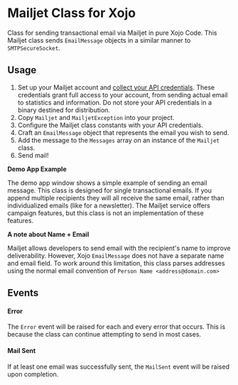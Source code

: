 # Mailjet Class for Xojo
Class for sending transactional email via Mailjet in pure Xojo Code. This Mailjet class sends `EmailMessage` objects in a similar manner to `SMTPSecureSocket`.

## Usage

1. Set up your Mailjet account and [collect your API credentials](https://app.Mailjet.com/account/api_keys). These credentials grant full access to your account, from sending actual email to statistics and information. Do not store your API credentials in a binary destined for distribution.
2. Copy `Mailjet` and `MailjetException` into your project.
3. Configure the Mailjet class constants with your API credentials.
4. Craft an `EmailMessage` object that represents the email you wish to send.
5. Add the message to the `Messages` array on an instance of the `Mailjet` class.
6. Send mail!

**Demo App Example**

The demo app window shows a simple example of sending an email message. This class is designed for single transactional emails. If you append multiple recipients they will all receive the same email, rather than individualized emails (like for a newsletter). The Mailjet service offers campaign features, but this class is not an implementation of these features.

**A note about Name + Email**

Mailjet allows developers to send email with the recipient's name to improve deliverability. However, Xojo `EmailMessage` does not have a separate name and email field. To work around this limitation, this class parses addresses using the normal email convention of `Person Name <address@domain.com>`

## Events

#### Error
The `Error` event will be raised for each and every error that occurs. This is because the class can continue attempting to send in most cases.

#### Mail Sent
If at least one email was successfully sent, the `MailSent` event will be raised upon completion.